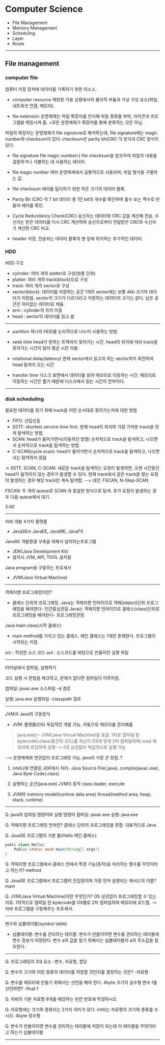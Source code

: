 # Computer Science

- File Management
- Memory Management
- Scheduling
- Layer
- Route

---

## File management

### computer file
컴퓨터 저장 장치에 데이터를 기록하기 위한 리소스.

- computer resource 
제한된 가용 상황에서의 물리적 부품과 가상 구성 요소(파일, 네트워크 연결, 메모리).

- file extension
운영체제는 파일 확장자를 인식해 파일 종류를 파악, 아이콘과 프로그램을 매칭시켜 줌.
+모든 운영체제가 확장자를 통해 분류하는 것은 아님.

파일의 확장자는 운영체제가 file signature로 해석하는데, file signature에는 magic number와 checksum이 있다. checksum은 parity bit(CRC-1) 방식과 CRC 방식이 있다.

- file signature 
file magic number나 file checksum을 참조하여 파일의 내용을 검증하거나 식별하는 데 사용하는 데이터.
	
- file magic number
여러 운영체제에서 공통적으로 사용되며, 파일 형식을 구별하는 값.

- file checksum
에러를 탐지하기 위한 작은 크기의 데이터 블록.

- Parity Bit (CRC-1)
7 bit 데이터 중 1인 bit의 개수를 확인하여 홀수 또는 짝수로 만들어 에러를 확인.

- Cycle Redundancy Check(CRC)
송신자는 데이터와 CRC 값을 계산해 전송, 수신자는 받은 데이터를 다시 CRC 계산하여 송신자로부터 전달받은 CRC와 수신자가 계산한 CRC 비교.

- header
저장, 전송되는 데이터 블록의 맨 앞에 위치하는 추가적인 데이터.

### HDD

HDD 구조

- cylinder: 여러 개의 platter로 구성(원통 단위)
- platter: 여러 개의 track(block)으로 구성
- track: 여러 개의 sector로 구성
- sector(block): 데이터를 저장하는 공간
  1개의 sector에는 보통 4kb 크기의 데이터가 저장됨. sector의 크기가 다르더라고 저장하는 데이터의 크기는 같다. 남은 공간은 의미없는 데이터로 채움.
- arm : cylinder의 위치 이동
- head : sector의 데이터를 읽고 씀
---
    
 - partition
 하나의 HDD를 논리적으로 나누어 사용하는 방법.
 
 - seek time
 head가 원하는 트랙까지 찾아가는 시간. head의 위치에 따라 track을 찾아가는 시간이 달라 평균 시간 이용.
 
 - rotational delay(latency)
현재 sector에서 읽고자 하는 sector까지 회전하여 head 밑까지 오는 시간

- transfer time
디스크 표면에서 데이터를 읽어 메모리로 이동하는 시간. 메모리로 이동하는 시간은 짧기 때문에 디스크에서 읽는 시간이 전부이다.

---
### disk scheduling

필요한 데이터를 찾기 위해 track을 어떤 순서대로 찾아가는지에 대한 방법
+ FIFO: 선입선출
+ SSTF: shortest service time first.
    		현재 head의 위치와 가장 가까운 track을 먼저 탐색하는 방법.
+ SCAN: head가 들어가면서(이동하던 방향) 순차적으로 track을 탐색하고, 나오면서 순차적으로 track을 탐색하는 방법.
+ C-SCAN(cycle scan): head가 들어가면서 순차적으로 track을 탐색하고, 나오면서는 탐색하지 않음
    
    
-> SSTF, SCAN, C-SCAN: 새로운 track을 탐색하는 요청이 발생하면, 오랜 시간동안 head가 움직이지 않는 경우가 발생할 수 있다. 현재 track에서 같은 track을 찾는 요청이 발생하는 경우 해당 track만 계속 탐색함. 
    --> 대안: FSCAN, N-Step-SCAN

FSCAN: 두 개의 queue로 SCAN 과 동일한 방식으로 탐색. 추가 요청이 발생하는 경우 다음 queue에서 대기.

3:40
    
---

자바 개발 4가지 플랫폼
- JavaSEm JavaEE, JavaME, JavaFX

JavaSE 개발환경 구축을 위해서 설치하는프로그램
- JDK(Java Development Kit)
- 설치시 JVM, API, TOOL 설치됨

Java program을 구동하는 프로세서
- JVM(Java Virtual Machine)

---

객체지향 프로그래밍이란?
- 클래스 단위의 프로그래밍.
Java는 객체지향 언어이므로 객체(object)단위 프로그래밍을 해야한다- 인간중심관점
Java는 객체지향 언어이므로 클래스(class)단위로 프로그래밍을 해야한다- 프로그래밍관점

Java main class(시작 클래스)
- main method를 가지고 있는 클래스. 메인 클래스는 1개만 존재한다. 프로그램이 시작되는 지점.

src : 작성한 소스 코드
out : 소스코드를 바탕으로 만들어진 실행 파일

---

터미널에서 컴파일, 실행하기

코드 실행 시 문법을 체크하고, 문제가 없다면 컴파일이 이루어짐. 

컴파일: 
javac.exe 소스파일 -d 경로

실행: 
java.exe 실행파일 -classpath 경로

---

JVM과 Java의 구동방식
- JVM:
플랫폼(OS) 독립적인 개발 가능. 자동으로 메모리를 관리해줌

>java.exe는- JVM(Java Virtual Machine)을 호출.
1차로 컴파일 된 bytecode(.class/중간어 코드)를 자신의 OS에 맞게 2차 컴파일하여(.exe) 메모리에 로딩하여 실행--> OS 상관없이 독립적으로 실행 가능

--> 운영체제와 연관없이 프로그래밍 가능. java의 가장 큰 장점..?

1. inteliJ에 연결된 JDK에서 처리-
Java Source File(.java), compile(javac.exe), Java Byte Code(.class) 

2. 실행하는 순간(java.exe) JVM이 동작
class loader, execute

3. JVM의 memory model(runtime data area)
thread(method area, heap, stack, runtime)

---

Q. java의 컴파일 명령어와 실행 명령어
컴파일: javac.exe
실행: java.exe

Q. 객체지향 프로그래밍 언어란?
클래스 단위의 프로그래밍을 뜻함. 대표적으로 Java.

Q. JavaSE 프로그램의 기본 틀(Hello 메인 클래스)
```java
publc class Hello{
	Public static void main(String[] args){
}
```

Q. 객체지향 프로그램에서 클래스 안에서 특정 기능(동작)을 처리하는 함수를 무엇이라고 하는가?
method

Q. JavaSE 프로그램에서 프로그램의 진입점이며 가장 먼저 실행되는 메서드의 이름?
main

Q. JVM(Java Virtual Machine)이란 무엇인가?
OS 상관없이 프로그래밍할 수 있는 이유. 1차적으로 컴파일 한 bytecode를 OS별로 2차 컴파일하여 메모리에 로드함. 
-> 자바 프로그램을 구동해주는 프로세서.

---

변수와 심볼테이블(symbol table)
- 심볼테이블: 변수를 관리하는 테이블. 변수가 만들어지면 변수를 관리하는 테이블에 변수 정보가 저장된다.
변수 a의 값을 알기 위해서는 심볼테이블의 a의 주소값을 참조한다.

---

Q. 프로그래밍의 3대 요소
-변수, 자료형, 할당

Q. 변수의 크기와 어떤 종류의 데이터를 저장할 것인지를 결정하는 것은?
-자료형

Q. 변수를 메모리에 만들기 위해서는 선언을 해야 한다. 4byte 크기의 실수형 변수 f를 선언하면?
-float f

Q. 자바의 기본 자료형 8개를 해당하는 빈칸 번호에 작성하시오

Q. 자료형에는 크기와 종류라는 2가지 의미가 있다. int라는 자료형의 크기와 종류를 쓰시오.
4byte 정수형

Q. 변수가 만들어지면 변수를 관리하는 테이블에 저장이 되는데 이 테이블을 무엇이라고 하는가
심볼테이블


---